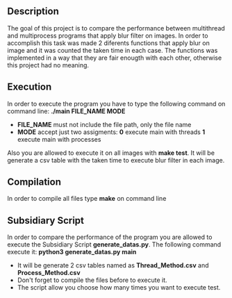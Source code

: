 ## Description
The goal of this project is to compare the performance between multithread and multiprocess programs that apply blur filter on images. In order to accomplish this task was made 2 diferents functions that apply blur on image and it was counted the taken time in each case. The functions was implemented in a way that they are fair enougth with each other, otherwise this project had no meaning.

## Execution
In order to execute the program you have to type the following command on command line: **./main FILE_NAME MODE**

- **FILE_NAME** must not include the file path, only the file name
- **MODE** accept just two assigments:
  __0__ execute main with threads
  __1__ execute main with processes

Also you are allowed to execute it on all images with **make test**. It will be generate a csv table with the taken time to execute blur filter in each image.

## Compilation
In order to compile all files type **make** on command line

## Subsidiary Script
In order to compare the performance of the program you are allowed to execute the Subsidiary Script **generate_datas.py**.
The following command execute it: **python3 generate_datas.py main**

- It will be generate 2 csv tables named as __Thread_Method.csv__ and __Process_Method.csv__
- Don't forget to compile the files before to execute it.
- The script allow you choose how many times you want to execute test.
